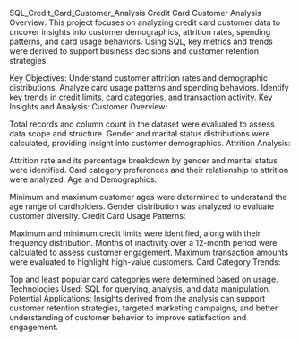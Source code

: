  SQL_Credit_Card_Customer_Analysis
 Credit Card Customer Analysis
Overview:
This project focuses on analyzing credit card customer data to uncover insights into customer demographics, attrition rates, spending patterns, and card usage behaviors. Using SQL, key metrics and trends were derived to support business decisions and customer retention strategies.

Key Objectives:
Understand customer attrition rates and demographic distributions.
Analyze card usage patterns and spending behaviors.
Identify key trends in credit limits, card categories, and transaction activity.
Key Insights and Analysis:
Customer Overview:

Total records and column count in the dataset were evaluated to assess data scope and structure.
Gender and marital status distributions were calculated, providing insight into customer demographics.
Attrition Analysis:

Attrition rate and its percentage breakdown by gender and marital status were identified.
Card category preferences and their relationship to attrition were analyzed.
Age and Demographics:

Minimum and maximum customer ages were determined to understand the age range of cardholders.
Gender distribution was analyzed to evaluate customer diversity.
Credit Card Usage Patterns:

Maximum and minimum credit limits were identified, along with their frequency distribution.
Months of inactivity over a 12-month period were calculated to assess customer engagement.
Maximum transaction amounts were evaluated to highlight high-value customers.
Card Category Trends:

Top and least popular card categories were determined based on usage.
Technologies Used:
SQL for querying, analysis, and data manipulation.
Potential Applications:
Insights derived from the analysis can support customer retention strategies, targeted marketing campaigns, and better understanding of customer behavior to improve satisfaction and engagement.
